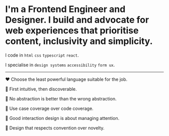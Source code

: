 # I'm a Frontend Engineer and Designer. I build and advocate for web experiences that prioritise content, inclusivity and simplicity.

I code in `html` `css` `typescript` `react`.

I specialise in `design systems` `accessibility` `form ux`.

---

❤️ Choose the least powerful language suitable for the job.

🧡 First intuitive, then discoverable.

💛 No abstraction is better than the wrong abstraction.

💚 Use case coverage over code coverage.

💙 Good interaction design is about managing attention.

💜 Design that respects convention over novelty.
